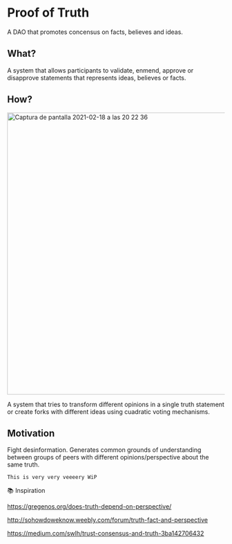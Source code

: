 # Proof of Truth

A DAO that promotes concensus on facts, believes and ideas.

## What?

A system that allows participants to validate, enmend, approve or disapprove statements that represents ideas, believes or facts.


## How?
<img width="652" alt="Captura de pantalla 2021-02-18 a las 20 22 36" src="https://user-images.githubusercontent.com/71792/108409899-0cdc7e80-7227-11eb-917c-3fbcda21e2a4.png">

A system that tries to transform different opinions in a single truth statement or create forks with different ideas using cuadratic voting mechanisms.


## Motivation

Fight desinformation. Generates common grounds of understanding between groups of peers with different opinions/perspective about the same truth.


    This is very very veeeery WiP



📚 Inspiration

https://gregenos.org/does-truth-depend-on-perspective/

http://sohowdoweknow.weebly.com/forum/truth-fact-and-perspective 

https://medium.com/swlh/trust-consensus-and-truth-3ba142706432 

